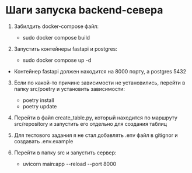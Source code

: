 # Шаги запуска backend-севера
1) Забилдить docker-compose файл:

    - sudo docker compose build

2) Запустить контейнеры fastapi и postgres:

    - sudo docker compose up -d

- Контейнер fastapi должен находится на 8000 порту, а postgres 5432

3) Если по какой-то причине зависимости не установились, перейти в папку src/poetry и установить зависимости:

    - poetry install
    - poetry update

4) Перейти в файл create_table.py, который находится по маршруту src/repository и запустить его отдельно для создания таблиц

5) Для тестового задания я не стал добавлять .env файл в gitignor и создавать .env.example

5) Перейти в папку src и запустить сервер:

    - uvicorn main:app --reload --port 8000